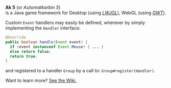**Ak 5** (or *Automatkarbin 5*)<br />is a Java game framework for Desktop (using [*LWJGL*][lwjgl]), WebGL (using [*GWT*][gwt]).

Custom `Event` handlers may easily be defined, wherever by simply implementing the `Handler` interface:
```java
@Override
public boolean handle(Event event) {
  if (event instanceof Event.Mouse) { ... }
  else return false;
  return true;
}
```
and registered to a handler `Group` by a call to: `Group#register(Handler)`.

Want to learn more? [See the Wiki.][wiki]

[lwjgl]: http://lwjgl.org/
[gwt]: http://gwtproject.org/
[wiki]: https://github.com/pwnedary/ak5/wiki
